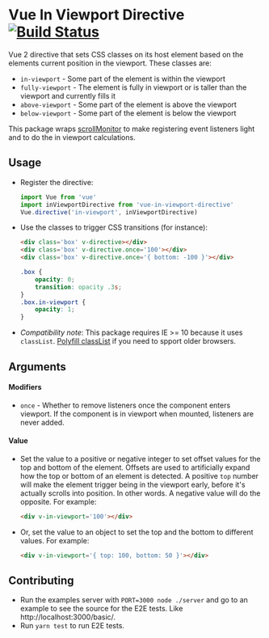 # Vue In Viewport Directive [![Build Status](https://travis-ci.org/BKWLD/vue-in-viewport-mixin.svg?branch=2.x)](https://travis-ci.org/BKWLD/vue-in-viewport-mixin)

Vue 2 directive that sets CSS classes on its host element based on the elements current position in the viewport.  These classes are:

- `in-viewport` - Some part of the element is within the viewport
- `fully-viewport` - The element is fully in viewport or is taller than the viewport and currently fills it
- `above-viewport` - Some part of the element is above the viewport
- `below-viewport` - Some part of the element is below the viewport

This package wraps [scrollMonitor](https://github.com/stutrek/scrollMonitor) to make registering event listeners light and to do the in viewport calculations.


## Usage

* Register the directive:
	```js
	import Vue from 'vue'
	import inViewportDirective from 'vue-in-viewport-directive'
	Vue.directive('in-viewport', inViewportDirective)
	```

* Use the classes to trigger CSS transitions (for instance):
	```html
	<div class='box' v-directive></div>
	<div class='box' v-directive.once='100'></div>
	<div class='box' v-directive.once='{ bottom: -100 }'></div>
	```
	```css
	.box {
		opacity: 0;
		transition: opacity .3s;
	}
	.box.in-viewport {
		opacity: 1;
	}
	```

*	*Compatibility note*: This package requires IE >= 10 because it uses `classList`.  [Polyfill classList](https://github.com/eligrey/classList.js) if you need to spport older browsers.


## Arguments

#### Modifiers

- `once` - Whether to remove listeners once the component enters viewport.  If the component is in viewport when mounted, listeners are never added.

#### Value

- Set the value to a positive or negative integer to set offset values for the top and bottom of the element.  Offsets are used to artificially expand how the top or bottom of an element is detected.  A positive `top` number will make the element trigger being in the viewport early, before it's actually scrolls into position.  In other words.  A negative value will do the opposite. For example:
	```html
	<div v-in-viewport='100'></div>
	```

- Or, set the value to an object to set the top and the bottom to different values. For example:
	```html
	<div v-in-viewport='{ top: 100, bottom: 50 }'></div>
	```


## Contributing

- Run the examples server with `PORT=3000 node ./server` and go to an example to see the source for the E2E tests.  Like http://localhost:3000/basic/.
- Run `yarn test` to run E2E tests.
